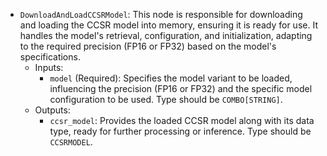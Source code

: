 - `DownloadAndLoadCCSRModel`: This node is responsible for downloading and loading the CCSR model into memory, ensuring it is ready for use. It handles the model's retrieval, configuration, and initialization, adapting to the required precision (FP16 or FP32) based on the model's specifications.
    - Inputs:
        - `model` (Required): Specifies the model variant to be loaded, influencing the precision (FP16 or FP32) and the specific model configuration to be used. Type should be `COMBO[STRING]`.
    - Outputs:
        - `ccsr_model`: Provides the loaded CCSR model along with its data type, ready for further processing or inference. Type should be `CCSRMODEL`.
